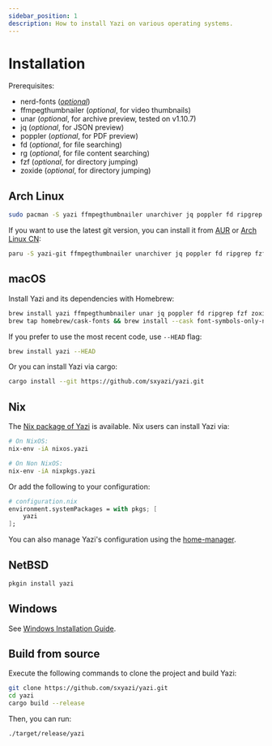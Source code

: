```yaml
---
sidebar_position: 1
description: How to install Yazi on various operating systems.
---
```


# Installation

Prerequisites:

- nerd-fonts ([_optional_](./faq.md#i-dont-like-nerdfonts))
- ffmpegthumbnailer (_optional_, for video thumbnails)
- unar (_optional_, for archive preview, tested on v1.10.7)
- jq (_optional_, for JSON preview)
- poppler (_optional_, for PDF preview)
- fd (_optional_, for file searching)
- rg (_optional_, for file content searching)
- fzf (_optional_, for directory jumping)
- zoxide (_optional_, for directory jumping)

## Arch Linux

```bash
sudo pacman -S yazi ffmpegthumbnailer unarchiver jq poppler fd ripgrep fzf zoxide
```

If you want to use the latest git version, you can install it from [AUR](https://aur.archlinux.org/packages/yazi-git/) or [Arch Linux CN](https://github.com/archlinuxcn/repo/):

```bash
paru -S yazi-git ffmpegthumbnailer unarchiver jq poppler fd ripgrep fzf zoxide
```

## macOS

Install Yazi and its dependencies with Homebrew:

```bash
brew install yazi ffmpegthumbnailer unar jq poppler fd ripgrep fzf zoxide
brew tap homebrew/cask-fonts && brew install --cask font-symbols-only-nerd-font
```

If you prefer to use the most recent code, use `--HEAD` flag:

```bash
brew install yazi --HEAD
```

Or you can install Yazi via cargo:

```bash
cargo install --git https://github.com/sxyazi/yazi.git
```

## Nix

The [Nix package of Yazi](https://search.nixos.org/packages?channel=unstable&show=yazi) is available. Nix users can install Yazi via:

```bash
# On NixOS:
nix-env -iA nixos.yazi

# On Non NixOS:
nix-env -iA nixpkgs.yazi
```

Or add the following to your configuration:

```nix
# configuration.nix
environment.systemPackages = with pkgs; [
	yazi
];
```

You can also manage Yazi's configuration using the
[home-manager](https://nix-community.github.io/home-manager/options.html#opt-programs.yazi.enable).

## NetBSD

```bash
pkgin install yazi
```

## Windows

See [Windows Installation Guide](https://github.com/sxyazi/yazi/wiki/Windows-Installation-Guide).

## Build from source

Execute the following commands to clone the project and build Yazi:

```bash
git clone https://github.com/sxyazi/yazi.git
cd yazi
cargo build --release
```

Then, you can run:

```bash
./target/release/yazi
```
